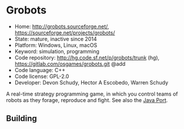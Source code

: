 # Grobots

- Home: http://grobots.sourceforge.net/, https://sourceforge.net/projects/grobots/
- State: mature, inactive since 2014
- Platform: Windows, Linux, macOS
- Keyword: simulation, programming
- Code repository: http://hg.code.sf.net/p/grobots/trunk (hg), https://gitlab.com/osgames/grobots.git @add
- Code language: C++
- Code license: GPL-2.0
- Developer: Devon Schudy, Hector A Escobedo, Warren Schudy

A real-time strategy programming game, in which you control teams of robots as they forage, reproduce and fight.
See also the [Java Port](https://github.com/manofsteel76667/Grobots_Java).

## Building

